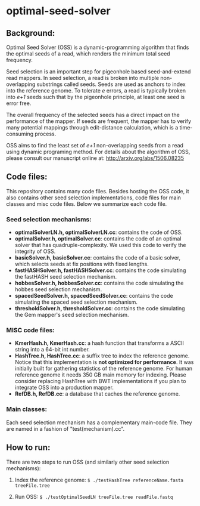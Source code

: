 # optimal-seed-solver

## Background:
Optimal Seed Solver (OSS) is a dynamic-programming algorithm that finds the optimal seeds of a read,
which renders the minimum total seed frequency.

Seed selection is an important step for pigeonhole based seed-and-extend read mappers. In seed
selection, a read is broken into multiple non-overlapping substrings called seeds. Seeds are used as
anchors to index into the reference genome. To tolerate _e_ errors, a read is typically broken into
_e+1_ seeds such that by the pigeonhole principle, at least one seed is error free.

The overall frequency of the selected seeds has a direct impact on the performance of the mapper. If
seeds are frequent, the mapper has to verify many potential mappings through edit-distance
calculation, which is a time-consuming process.

OSS aims to find the least set of _e+1_ non-overlapping seeds from a read using dynamic programing
method. For details about the algorithm of OSS, please consult our manuscript online at:
http://arxiv.org/abs/1506.08235

## Code files:

This repository contains many code files. Besides hosting the OSS code, it also contains other seed
selection implementations, code files for main classes and misc code files. Below we summarize each code file.

### Seed selection mechanisms:

+ **optimalSolverLN.h, optimalSolverLN.cc**: contains the code of OSS.
+ **optimalSolver.h, optimalSolver.cc**: contains the code of an optimal solver that has
quadruple-complexity. We used this code to verify the integrity of OSS.
+ **basicSolver.h, basicSolver.cc**: contains the code of a basic solver, which selects seeds at fix
positions with fixed lengths.
+ **fastHASHSolver.h, fastHASHSolver.cc**: contains the code simulating the fastHASH seed selection
mechanism.
+ **hobbesSolver.h, hobbesSolver.cc**: contains the code simulating the hobbes seed selection
mechanism.
+ **spacedSeedSolver.h, spacedSeedSolver.cc**: contains the code simulating the spaced seed
selection mechanism.
+ **thresholdSolver.h, thresholdSolver.cc**: contains the code simulating the Gem mapper's seed
selection mechanism.

### MISC code files:

+ **KmerHash.h, KmerHash.cc**: a hash function that transforms a ASCII string into a 64-bit int number.
+ **HashTree.h, HashTree.cc**: a suffix tree to index the reference genome. Notice that this
implementation is **not optimized for performance**. It was initially built for gathering statistics of
the reference genome. For human reference genome it needs 350 GB main memory for indexing. Please
consider replacing HashTree with BWT implementations if you plan to integrate OSS into a production
mapper.
+ **RefDB.h, RefDB.cc**: a database that caches the reference genome.

### Main classes:

Each seed selection mechanism has a complementary main-code file. They are named in a fashion of
"test(mechanism).cc".

## How to run:

There are two steps to run OSS (and similarly other seed selection mechanisms):

1. Index the reference genome:
`$ ./testHashTree referenceName.fasta treeFile.tree`

2. Run OSS:
`$ ./testOptimalSeedLN treeFile.tree readFile.fastq`
